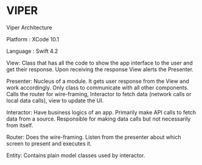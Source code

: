 # VIPER
Viper Architecture

Platform : XCode 10.1

Language : Swift 4.2

View:
Class that has all the code to show the app interface to the user and get their response. Upon receiving the response View alerts the Presenter.

Presenter:
Nucleus of a module. It gets user response from the View and work accordingly. Only class to communicate with all other components. Calls the router for wire-framing, Interactor to fetch data (network calls or local data calls), view to update the UI.

Interactor:
Have business logics of an app. Primarily make API calls to fetch data from a source. Responsible for making data calls but not necessarily from itself.

Router: 
Does the wire-framing. Listen from the presenter about which screen to present and executes it.

Entity: 
Contains plain model classes used by interactor.

